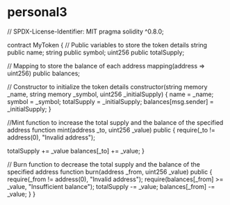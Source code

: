 # personal3
// SPDX-License-Identifier: MIT
pragma solidity ^0.8.0;

contract MyToken {
    // Public variables to store the token details
    string public name;
    string public symbol;
    uint256 public totalSupply;

  // Mapping to store the balance of each address
    mapping(address => uint256) public balances;

  // Constructor to initialize the token details
    constructor(string memory _name, string memory _symbol, uint256 _initialSupply) {
        name = _name;
        symbol = _symbol;
        totalSupply = _initialSupply;
        balances[msg.sender] = _initialSupply;
    }

   //Mint function to increase the total supply and the balance of the specified address
     function mint(address _to, uint256 _value) public {
        require(_to != address(0), "Invalid address");

  totalSupply += _value
  balances[_to] += _value;
    }

  // Burn function to decrease the total supply and the balance of the specified address
    function burn(address _from, uint256 _value) public {
        require(_from != address(0), "Invalid address");
        require(balances[_from] >= _value, "Insufficient balance");
     totalSupply -= _value;
     balances[_from] -= _value;
   }
}

